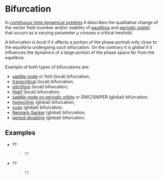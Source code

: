 # Bifurcation
In [continuous-time dynamical systems](ContinuousDynamicalSystem.md) it describes the qualitative change of the vector field (number and/or stability of [equilibria](Equilibrium.md) and [periodic orbits](PeriodicOrbit.md)) that occurs as a varying parameter $\mu$ crosses a critical treshold.

A bifurcation is _local_ if it affects a portion of the phase portrait only close to the equilibria undergoing such bifurcation. On the contrary it is _global_ if it influences the dynamics of a large portion of the phase space far from the equilibria.

Example of both types of bifurcations are:
* [saddle-node](SaddleNodeBifurcation.md) or fold (local) bifurcation;
* [transcritical](TranscriticalBifurcation.md) (local) bifurcation;
* [pitchfork](PitchforkBifurcation.md) (local) bifurcation;
* [Hopf](HopfBifurcation.md) (local) bifurcation;
* [saddle-node on periodic orbits](SaddleNodePeriodicOrbit.md) or SNIC/SNIPER (global) bifurcation;
* [homoclinic](HomoclinicBifurcation.md) (global) bifurcation;
* [cusp](CuspBifurcation.md) (global) bifurcation;
* [Neimark-Sacker](NeimarkSackerBifurcation.md) (global) bifurcation;
* [period-doubling](PeriodDoublingBifurcation.md) (global) bifurcation.

## Examples
* ??
  > ??

* ??
  > ??

